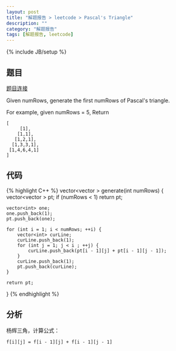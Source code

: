 ```yaml
---
layout: post
title: "解题报告 > leetcode > Pascal's Triangle"
description: ""
category: "解题报告"
tags: [解题报告, leetcode]
---
```

{% include JB/setup %}

## 题目

[题目连接](https://oj.leetcode.com/problems/pascals-triangle/)

Given numRows, generate the first numRows of Pascal's triangle.

For example, given numRows = 5,
Return

    [
         [1],
        [1,1],
       [1,2,1],
      [1,3,3,1],
     [1,4,6,4,1]
    ]

<!--more-->

## 代码

{% highlight C++ %}
vector<vector<int> > generate(int numRows)
{
	vector<vector<int> > pt;
	if (numRows < 1) return pt;

	vector<int> one;
	one.push_back(1);
	pt.push_back(one);

	for (int i = 1; i < numRows; ++i) {
		vector<int> curLine;
		curLine.push_back(1);
		for (int j = 1; j < i ; ++j) {
			curLine.push_back(pt[i - 1][j] + pt[i - 1][j - 1]);
		}
		curLine.push_back(1);
		pt.push_back(curLine);
	}

	return pt;
}
{% endhighlight %}

## 分析

杨辉三角，计算公式：

    f[i][j] = f[i - 1][j] + f[i - 1][j - 1]
